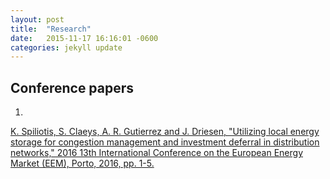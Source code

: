 ```yaml
---
layout: post
title:  "Research"
date:   2015-11-17 16:16:01 -0600
categories: jekyll update
---
```


## Conference papers

1. 
[K. Spiliotis, S. Claeys, A. R. Gutierrez and J. Driesen, "Utilizing local energy storage for congestion management and investment deferral in distribution networks," 2016 13th International Conference on the European Energy Market (EEM), Porto, 2016, pp. 1-5.](https://doi.org/10.1109/EEM.2016.7521198)

